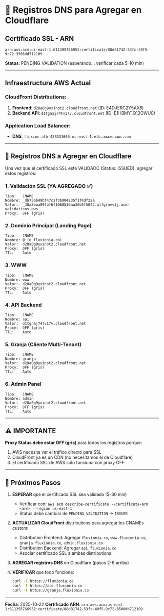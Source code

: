 # 📝 Registros DNS para Agregar en Cloudflare

## Certificado SSL - ARN
```
arn:aws:acm:us-east-1:611395766952:certificate/88d81742-53fc-49f5-9c72-3506dd712109
```
**Status**: PENDING_VALIDATION (esperando... verificar cada 5-10 min)

---

## Infraestructura AWS Actual

### CloudFront Distributions:
1. **Frontend**: `d20a0g9yxinot2.cloudfront.net` (ID: E4DJERG2Y5AX8)
2. **Backend API**: `d1tgnaj74tv17v.cloudfront.net` (ID: E1HBMY1Q13OWU0)

### Application Load Balancer:
- **DNS**: `fluxion-alb-433331665.us-east-1.elb.amazonaws.com`

---

## 🎯 Registros DNS a Agregar en Cloudflare

Una vez que el certificado SSL esté VALIDADO (Status: ISSUED), agregar estos registros:

### 1. Validación SSL (YA AGREGADO ✅)
```
Tipo:   CNAME
Nombre: _db756b49bf47c2f3b004235f1f4df22a
Valor:  _30a8baa89fbf6f1068536aa30b5f5042.xlfgrmvvlj.acm-validations.aws.
Proxy:  OFF (gris)
```

### 2. Dominio Principal (Landing Page)
```
Tipo:   CNAME
Nombre: @ (o fluxionia.co)
Valor:  d20a0g9yxinot2.cloudfront.net
Proxy:  OFF (gris)
TTL:    Auto
```

### 3. WWW
```
Tipo:   CNAME
Nombre: www
Valor:  d20a0g9yxinot2.cloudfront.net
Proxy:  OFF (gris)
TTL:    Auto
```

### 4. API Backend
```
Tipo:   CNAME
Nombre: api
Valor:  d1tgnaj74tv17v.cloudfront.net
Proxy:  OFF (gris)
TTL:    Auto
```

### 5. Granja (Cliente Multi-Tenant)
```
Tipo:   CNAME
Nombre: granja
Valor:  d20a0g9yxinot2.cloudfront.net
Proxy:  OFF (gris)
TTL:    Auto
```

### 6. Admin Panel
```
Tipo:   CNAME
Nombre: admin
Valor:  d20a0g9yxinot2.cloudfront.net
Proxy:  OFF (gris)
TTL:    Auto
```

---

## ⚠️ IMPORTANTE

**Proxy Status debe estar OFF (gris)** para todos los registros porque:
1. AWS necesita ver el tráfico directo para SSL
2. CloudFront ya es un CDN (no necesitamos el de Cloudflare)
3. El certificado SSL de AWS solo funciona con proxy OFF

---

## 🔄 Próximos Pasos

1. **ESPERAR** que el certificado SSL sea validado (5-30 min)
   - Verificar con: `aws acm describe-certificate --certificate-arn <arn> --region us-east-1`
   - Status debe cambiar de `PENDING_VALIDATION` → `ISSUED`

2. **ACTUALIZAR CloudFront** distributions para agregar los CNAMEs custom:
   - Distribution Frontend: Agregar `fluxionia.co`, `www.fluxionia.co`, `granja.fluxionia.co`, `admin.fluxionia.co`
   - Distribution Backend: Agregar `api.fluxionia.co`
   - Asociar certificado SSL a ambas distributions

3. **AGREGAR registros DNS** en Cloudflare (pasos 2-6 arriba)

4. **VERIFICAR** que todo funcione:
   ```bash
   curl -I https://fluxionia.co
   curl -I https://api.fluxionia.co
   curl -I https://granja.fluxionia.co
   ```

---

**Fecha**: 2025-10-22
**Certificado ARN**: `arn:aws:acm:us-east-1:611395766952:certificate/88d81742-53fc-49f5-9c72-3506dd712109`
